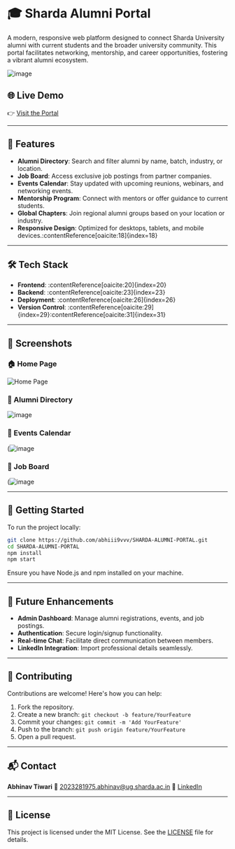 # 🎓 Sharda Alumni Portal

A modern, responsive web platform designed to connect Sharda University alumni with current students and the broader university community. This portal facilitates networking, mentorship, and career opportunities, fostering a vibrant alumni ecosystem.

![image](https://github.com/user-attachments/assets/cd05b675-6984-411b-b2d2-b991aa520847)



## 🌐 Live Demo

👉 [Visit the Portal](https://almuni-abhinav.netlify.app/)

---

## 🚀 Features

- **Alumni Directory**: Search and filter alumni by name, batch, industry, or location.
- **Job Board**: Access exclusive job postings from partner companies.
- **Events Calendar**: Stay updated with upcoming reunions, webinars, and networking events.
- **Mentorship Program**: Connect with mentors or offer guidance to current students.
- **Global Chapters**: Join regional alumni groups based on your location or industry.
- **Responsive Design**: Optimized for desktops, tablets, and mobile devices.:contentReference[oaicite:18]{index=18}

---

## 🛠️ Tech Stack

- **Frontend**: :contentReference[oaicite:20]{index=20}
- **Backend**: :contentReference[oaicite:23]{index=23}
- **Deployment**: :contentReference[oaicite:26]{index=26}
- **Version Control**: :contentReference[oaicite:29]{index=29}:contentReference[oaicite:31]{index=31}

---

## 📸 Screenshots

### 🏠 Home Page

![Home Page](![image](https://github.com/user-attachments/assets/016d2d6d-14d3-4414-a059-3ff76ad3327c)
)

### 📇 Alumni Directory

![image](https://github.com/user-attachments/assets/2dfcbeed-2224-40f1-975b-e599f40ccdae)


### 📅 Events Calendar
(![image](https://github.com/user-attachments/assets/53b342a2-fe40-4bca-b51e-80aca2c54126)


### 💼 Job Board
(![image](https://github.com/user-attachments/assets/6e90ba02-bc52-4102-b720-cad7ec21ec5c)


---

## 🧰 Getting Started

To run the project locally:

```bash
git clone https://github.com/abhiii9vvv/SHARDA-ALUMNI-PORTAL.git
cd SHARDA-ALUMNI-PORTAL
npm install
npm start
````

Ensure you have Node.js and npm installed on your machine.

---

## 📌 Future Enhancements

* **Admin Dashboard**: Manage alumni registrations, events, and job postings.
* **Authentication**: Secure login/signup functionality.
* **Real-time Chat**: Facilitate direct communication between members.
* **LinkedIn Integration**: Import professional details seamlessly.

---

## 🤝 Contributing

Contributions are welcome! Here's how you can help:

1. Fork the repository.
2. Create a new branch: `git checkout -b feature/YourFeature`
3. Commit your changes: `git commit -m 'Add YourFeature'`
4. Push to the branch: `git push origin feature/YourFeature`
5. Open a pull request.

---

## 📬 Contact

**Abhinav Tiwari**
📧 [2023281975.abhinav@ug.sharda.ac.in](mailto:2023281975.abhinav@ug.sharda.ac.in)
🔗 [LinkedIn](https://www.linkedin.com/in/yourprofile)

---

## 📝 License

This project is licensed under the MIT License. See the [LICENSE](LICENSE) file for details.

```
